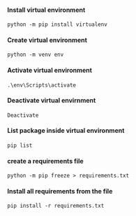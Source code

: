 #### Install virtual environment

`python -m pip install virtualenv`

#### Create virtual environment

`python -m venv env`

#### Activate virtual environment

`.\env\Scripts\activate`

#### Deactivate virtual envirnment

`Deactivate`

#### List package inside virtual environment

`pip list`

#### create a requirements file 

`python -m pip freeze > requirements.txt`

#### Install all requirements from the file

`pip install -r requirements.txt`
